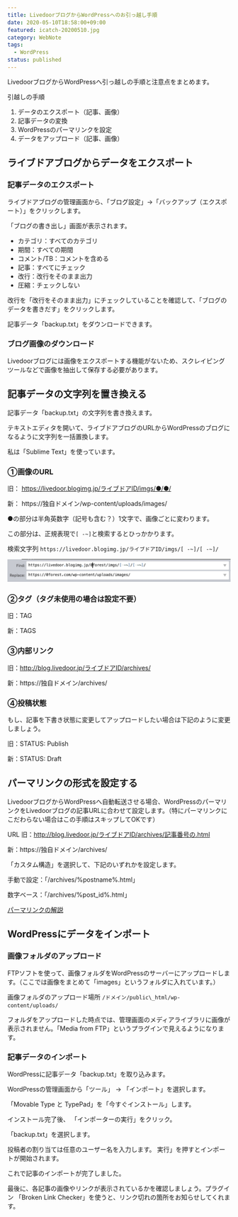 ```yaml
---
title: LivedoorブログからWordPressへのお引っ越し手順
date: 2020-05-10T18:58:00+09:00
featured: icatch-20200510.jpg
category: WebNote
tags:
  - WordPress
status: published
---
```


LivedoorブログからWordPressへ引っ越しの手順と注意点をまとめます。

引越しの手順
1. データのエクスポート（記事、画像）
2. 記事データの変換
3. WordPressのパーマリンクを設定
4. データをアップロード（記事、画像）

## ライブドアブログからデータをエクスポート

### 記事データのエクスポート

ライブドアブログの管理画面から、「ブログ設定」→「バックアップ（エクスポート）」をクリックします。

「ブログの書き出し」画面が表示されます。

* カテゴリ：すべてのカテゴリ
* 期間：すべての期間
* コメント/TB：コメントを含める
* 記事：すべてにチェック
* 改行：改行をそのまま出力
* 圧縮：チェックしない

改行を「改行をそのまま出力」にチェックしていることを確認して、「ブログのデータを書きだす」をクリックします。

記事データ「backup.txt」をダウンロードできます。

### ブログ画像のダウンロード

Livedoorブログには画像をエクスポートする機能がないため、スクレイピングツールなどで画像を抽出して保存する必要があります。

## 記事データの文字列を置き換える

記事データ「backup.txt」の文字列を書き換えます。

テキストエディタを開いて、ライブドアブログのURLからWordPressのブログになるように文字列を一括置換します。

私は「Sublime Text」を使っています。

### ①画像のURL

旧： https://livedoor.blogimg.jp/ライブドアID/imgs/●/●/

新： https://独自ドメイン/wp-content/uploads/images/

●の部分は半角英数字（記号も含む？）1文字で、画像ごとに変わります。

この部分は、正規表現で`[ -~]`と検索するとひっかかります。

検索文字列
`https://livedoor.blogimg.jp/ライブドアID/imgs/[ -~]/[ -~]/`

![](ss-20200510-01.jpg)

### ②タグ（タグ未使用の場合は設定不要）

旧：TAG

新：TAGS

### ③内部リンク

旧：http://blog.livedoor.jp/ライブドアID/archives/

新：https://独自ドメイン/archives/

### ④投稿状態
もし、記事を下書き状態に変更してアップロードしたい場合は下記のように変更しましょう。

旧：STATUS: Publish

新：STATUS: Draft

## パーマリンクの形式を設定する

LivedoorブログからWordPressへ自動転送させる場合、WordPressのパーマリンクをLivedoorブログの記事URLに合わせて設定します。（特にパーマリンクにこだわらない場合はこの手順はスキップしてOKです）

URL
旧：http://blog.livedoor.jp/ライブドアID/archives/記事番号の.html

新：https://独自ドメイン/archives/

「カスタム構造」を選択して、下記のいずれかを設定します。

手動で設定：「/archives/%postname%.html」

数字ベース：「/archives/%post\_id%.html」

[パーマリンクの解説](/about-permlink/)

## WordPressにデータをインポート

### 画像フォルダのアップロード

FTPソフトを使って、画像フォルダをWordPressのサーバーにアップロードします。（ここでは画像をまとめて「images」というフォルダに入れています。）

画像フォルダのアップロード場所
`/ドメイン/public\_html/wp-content/uploads/`

フォルダをアップロードした時点では、管理画面のメディアライブラリに画像が表示されません。「Media from FTP」というプラグインで見えるようになります。

### 記事データのインポート

WordPressに記事データ「backup.txt」を取り込みます。

WordPressの管理画面から「ツール」 → 「インポート」を選択します。

「Movable Type と TypePad」を「今すぐインストール」します。

インストール完了後、 「インポーターの実行」をクリック。

「backup.txt」を選択します。

投稿者の割り当ては任意のユーザー名を入力します。
実行」を押すとインポートが開始されます。

これで記事のインポートが完了しました。

最後に、各記事の画像やリンクが表示されているかを確認しましょう。プラグイン 「Broken Link Checker」を使うと、リンク切れの箇所をお知らせしてくれます。
